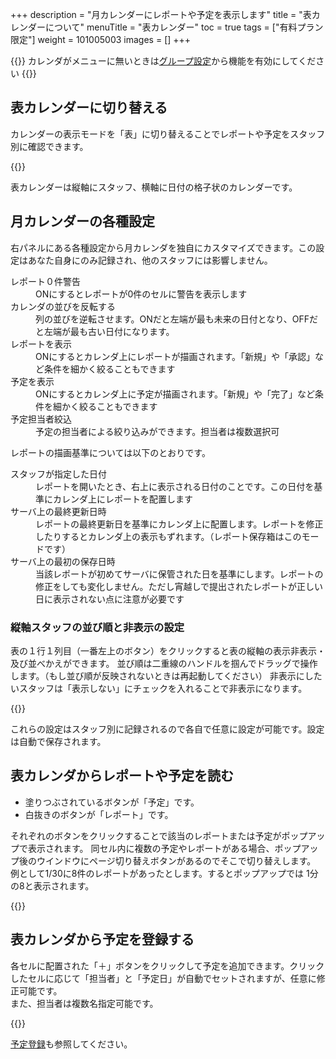 +++
description = "月カレンダーにレポートや予定を表示します"
title = "表カレンダーについて"
menuTitle = "表カレンダー"
toc = true
tags = ["有料プラン限定"]
weight = 101005003
images = []
+++


{{<info>}}
カレンダがメニューに無いときは[グループ設定](/docs/manual/initial-setting/setting-group/#edit)から機能を有効にしてください
{{</info>}}


## 表カレンダーに切り替える

カレンダーの表示モードを「表」に切り替えることでレポートや予定をスタッフ別に確認できます。


{{<appscreen filename="table-calendar" title="表示切替で「月間カレンダー」に表示を切り替えた画面イメージ。１ヶ月間のレポートや予定を一度に確認できる">}}

表カレンダーは縦軸にスタッフ、横軸に日付の格子状のカレンダーです。

## 月カレンダーの各種設定

右パネルにある各種設定から月カレンダを独自にカスタマイズできます。この設定はあなた自身にのみ記録され、他のスタッフには影響しません。


<dl class="basic">
<dt>レポート０件警告</dt>
<dd>ONにするとレポートが0件のセルに警告を表示します</dd>
<dt>カレンダの並びを反転する</dt>
<dd>列の並びを逆転させます。ONだと左端が最も未来の日付となり、OFFだと左端が最も古い日付になります。</dd>
<dt>レポートを表示</dt>
<dd>ONにするとカレンダ上にレポートが描画されます。「新規」や「承認」など条件を細かく絞ることもできます</dd>
<dt>予定を表示</dt>
<dd>ONにするとカレンダ上に予定が描画されます。「新規」や「完了」など条件を細かく絞ることもできます</dd>
<dt>予定担当者絞込</dt>
<dd>予定の担当者による絞り込みができます。担当者は複数選択可</dd>
</dl>

レポートの描画基準については以下のとおりです。
<dl class="basic">
<dt>スタッフが指定した日付</dt>
<dd>レポートを開いたとき、右上に表示される日付のことです。この日付を基準にカレンダ上にレポートを配置します</dd>
<dt>サーバ上の最終更新日時</dt>
<dd>レポートの最終更新日を基準にカレンダ上に配置します。レポートを修正したりするとカレンダ上の表示もずれます。（レポート保存箱はこのモードです）</dd>
<dt>サーバ上の最初の保存日時</dt>
<dd>当該レポートが初めてサーバに保管された日を基準にします。レポートの修正をしても変化しません。ただし宵越しで提出されたレポートが正しい日に表示されない点に注意が必要です</dd>
</dl>

### 縦軸スタッフの並び順と非表示の設定

表の１行１列目（一番左上のボタン）をクリックすると表の縦軸の表示非表示・及び並べかえができます。
並び順は二重線のハンドルを掴んでドラッグで操作します。（もし並び順が反映されないときは再起動してください）
非表示にしたいスタッフは「表示しない」にチェックを入れることで非表示になります。


{{<appscreen filename="orderby" title="非表示の設定と並び順の設定">}}

これらの設定はスタッフ別に記録されるので各自で任意に設定が可能です。設定は自動で保存されます。

## 表カレンダからレポートや予定を読む

- 塗りつぶされているボタンが「予定」です。
- 白抜きのボタンが「レポート」です。

それぞれのボタンをクリックすることで該当のレポートまたは予定がポップアップで表示されます。
同セル内に複数の予定やレポートがある場合、ポップアップ後のウインドウにページ切り替えボタンがあるのでそこで切り替えします。
例として1/30に8件のレポートがあったとします。するとポップアップでは 1分の8と表示されます。

{{<appscreen filename="pagination" title="同セル内のレポートや予定が１つの塊として表示されます">}}


## 表カレンダから予定を登録する

各セルに配置された「＋」ボタンをクリックして予定を追加できます。クリックしたセルに応じて「担当者」と「予定日」が自動でセットされますが、任意に修正可能です。  
また、担当者は複数名指定可能です。

{{<appscreen filename="add-event" title="セル内の＋ボタンをクリックして予定を追加する">}}


[予定登録](/docs/manual/event/add/)も参照してください。